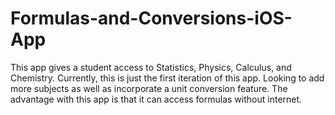 # Formulas-and-Conversions-iOS-App
This app gives a student access to Statistics, Physics, Calculus, and Chemistry. Currently, this is just the first iteration of this app. Looking to add more subjects as well as incorporate a unit conversion feature. The advantage with this app is that it can access formulas without internet.

